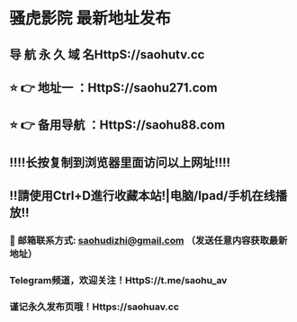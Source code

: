 # 骚虎影院 最新地址发布 
## 导 航 永 久 域 名HttpS://saohutv.cc
## ⭐️ 👉 地址一 ：HttpS://saohu271.com
## ⭐️ 👉 备用导航 ：HttpS://saohu88.com
## ‼️‼️长按复制到浏览器里面访问以上网址‼️‼️
## ‼️請使用Ctrl+D進行收藏本站!|电脑/Ipad/手机在线播放‼️
### 📧 邮箱联系方式: saohudizhi@gmail.com （发送任意内容获取最新地址）
### Telegram频道，欢迎关注！HttpS://t.me/saohu_av
### 谨记永久发布页哦！Https://saohuav.cc
